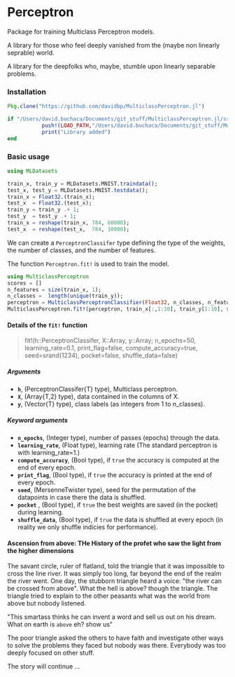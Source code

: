 # Perceptron

Package for training Multiclass Perceptron models.

A library for those who feel deeply vanished from the (maybe non linearly seprable) world.

A library for the deepfolks who, maybe, stumble upon linearly separable problems.

### Installation
```julia
Pkg.clone("https://github.com/davidbp/MulticlassPerceptron.jl")

if "/Users/david.buchaca/Documents/git_stuff/MulticlassPerceptron.jl/src" ∉  LOAD_PATH
           push!(LOAD_PATH,"/Users/david.buchaca/Documents/git_stuff/MulticlassPerceptron.jl/src")
           print("Library added")
end       
```

### Basic usage
```julia
using MLDatasets

train_x, train_y = MLDatasets.MNIST.traindata();
test_x, test_y = MLDatasets.MNIST.testdata();
train_x = Float32.(train_x);
test_x  = Float32.(test_x);
train_y = train_y .+ 1;
test_y  = test_y .+ 1;
train_x = reshape(train_x, 784, 60000);
test_x  = reshape(test_x,  784, 10000);
```

We can create a `PerceptronClassifer` type defining the type of the weights, the number of classes,
and the number of features.

The function `Perceptron.fit!` is used to train the model.

```julia
using MulticlassPerceptron
scores = []
n_features = size(train_x, 1);
n_classes =  length(unique(train_y));
perceptron = MulticlassPerceptronClassifier(Float32, n_classes, n_features);
MulticlassPerceptron.fit!(perceptron, train_x[:,1:10], train_y[1:10], scores;  print_flag=false, n_epochs=10);
```

#### Details of the `fit!` function

>    fit!(h::PerceptronClassifer,
>         X::Array,
>         y::Array;
>         n_epochs=50,
>         learning_rate=0.1,
>         print_flag=false,
>         compute_accuracy=true,
>         seed=srand(1234),
>         pocket=false,
>         shuffle_data=false)

##### Arguments

- **`h`**, (PerceptronClassifer{T} type), Multiclass perceptron.
- **`X`**, (Array{T,2} type), data contained in the columns of X.
- **`y`**, (Vector{T} type), class labels (as integers from 1 to n_classes).

##### Keyword arguments

- **`n_epochs`**, (Integer type), number of passes (epochs) through the data.
- **`learning_rate`**, (Float type), learning rate (The standard perceptron is with learning_rate=1.)
- **`compute_accuracy`**, (Bool type), if `true` the accuracy is computed at the end of every epoch.
- **`print_flag`**, (Bool type), if `true` the accuracy is printed at the end of every epoch.
- **`seed`**, (MersenneTwister type), seed for the permutation of the datapoints in case there the data is shuffled.
- **`pocket`** , (Bool type), if `true` the best weights are saved (in the pocket) during learning.
- **`shuffle_data`**, (Bool type),  if `true` the data is shuffled at every epoch (in reality we only shuffle indicies for performance).



#### Ascension from above: THe History of the profet who saw the light from the higher dimensions

The savant circle, ruler of flatland, told the triangle that it was impossible to cross the line river.
It was simply too long, far beyond the end of the realm the river went. One day, the stubborn triangle heard a voice: "the river can be crossed from above". What the hell is above? though the triangle.  The triangle tried to explain to the other peasants what was the world from above but nobody listened.

"This smartass thinks he can invent a word and sell us out on his dream. What on earth is `above` eh? show us"

The poor triangle asked the others to have faith and investigate other ways to solve the problems they faced but nobody was there. Everybody was too deeply focused on other stuff.


The story will continue ...
